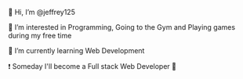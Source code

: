 👋 Hi, I’m @jeffrey125

👀 I’m interested in Programming, Going to the Gym and Playing games during my free time

🌱 I’m currently learning Web Development

❗ Someday I'll become a Full stack Web Developer 💪

<!---
jeffrey125/jeffrey125 is a ✨ special ✨ repository because its `README.md` (this file) appears on your GitHub profile.
You can click the Preview link to take a look at your changes.
--->
